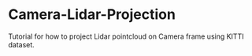 # Camera-Lidar-Projection
Tutorial for how to project Lidar pointcloud on Camera frame using KITTI dataset.
